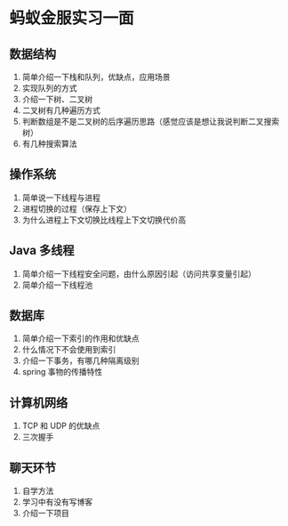 # 蚂蚁金服实习一面

## 数据结构

1. 简单介绍一下栈和队列，优缺点，应用场景
2. 实现队列的方式
3. 介绍一下树、二叉树
4. 二叉树有几种遍历方式
5. 判断数组是不是二叉树的后序遍历思路（感觉应该是想让我说判断二叉搜索树）
6. 有几种搜索算法

## 操作系统

1. 简单说一下线程与进程
2. 进程切换的过程（保存上下文）
3. 为什么进程上下文切换比线程上下文切换代价高

## Java 多线程

1. 简单介绍一下线程安全问题，由什么原因引起（访问共享变量引起）
2. 简单介绍一下线程池

## 数据库

1. 简单介绍一下索引的作用和优缺点
2. 什么情况下不会使用到索引
3. 介绍一下事务，有哪几种隔离级别
4. spring 事物的传播特性

## 计算机网络

1. TCP 和 UDP 的优缺点
2. 三次握手

## 聊天环节

1. 自学方法
2. 学习中有没有写博客
3. 介绍一下项目

